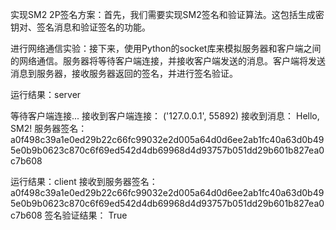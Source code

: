 实现SM2 2P签名方案：首先，我们需要实现SM2签名和验证算法。这包括生成密钥对、签名消息和验证签名的功能。

进行网络通信实验：接下来，使用Python的socket库来模拟服务器和客户端之间的网络通信。服务器将等待客户端连接，并接收客户端发送的消息。客户端将发送消息到服务器，接收服务器返回的签名，并进行签名验证。

运行结果：server

等待客户端连接...
接收到客户端连接： ('127.0.0.1', 55892)
接收到消息： Hello, SM2!
服务器签名： a0f498c39a1e0ed29b22c66fc99032e2d005a64d0d6ee2ab1fc40a63d0b495e0b9b0623c870c6f69ed542d4db69968d4d93757b051dd29b601b827ea0c7b608

运行结果：client
接收到服务器签名： a0f498c39a1e0ed29b22c66fc99032e2d005a64d0d6ee2ab1fc40a63d0b495e0b9b0623c870c6f69ed542d4db69968d4d93757b051dd29b601b827ea0c7b608
签名验证结果： True

